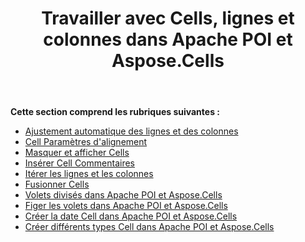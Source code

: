 ﻿---
title: Travailler avec Cells, lignes et colonnes dans Apache POI et Aspose.Cells
type: docs
weight: 30
url: /fr/java/working-with-cells-rows-and-columns-in-apache-poi-and-aspose-cells/
---
**Cette section comprend les rubriques suivantes :**
- [Ajustement automatique des lignes et des colonnes](/cells/fr/java/auto-fit-row-and-column/)
- [Cell Paramètres d'alignement](/cells/fr/java/cell-alignment-settings/)
- [Masquer et afficher Cells](/cells/fr/java/hide-and-unhide-cells/)
- [Insérer Cell Commentaires](/cells/fr/java/insert-cell-comments/)
- [Itérer les lignes et les colonnes](/cells/fr/java/iterate-rows-and-columns/)
- [Fusionner Cells](/cells/fr/java/merge-cells/)
- [Volets divisés dans Apache POI et Aspose.Cells](/cells/fr/java/split-panes-in-apache-poi-and-aspose-cells/)
- [Figer les volets dans Apache POI et Aspose.Cells](/cells/fr/java/freeze-panes-in-apache-poi-and-aspose-cells/)
- [Créer la date Cell dans Apache POI et Aspose.Cells](/cells/fr/java/create-date-cell-in-apache-poi-and-aspose-cells/)
- [Créer différents types Cell dans Apache POI et Aspose.Cells](/cells/fr/java/create-different-cell-types-in-apache-poi-and-aspose-cells/)
